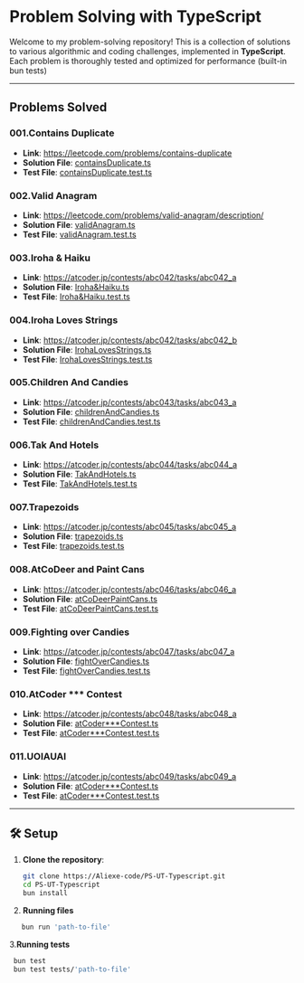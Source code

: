 # Problem Solving with TypeScript

Welcome to my problem-solving repository! This is a collection of solutions to various algorithmic and coding challenges, implemented in **TypeScript**. Each problem is thoroughly tested and optimized for performance (built-in bun tests)

---

## Problems Solved

### 001.Contains Duplicate
- **Link**: https://leetcode.com/problems/contains-duplicate
- **Solution File**: [containsDuplicate.ts](./Problems/P001.containsDuplicate.ts)
- **Test File**: [containsDuplicate.test.ts](./tests/containsDuplicate.test.ts)


### 002.Valid Anagram
- **Link**: https://leetcode.com/problems/valid-anagram/description/
- **Solution File**: [validAnagram.ts](./Problems/P002.validAnagram.ts)
- **Test File**: [validAnagram.test.ts](./tests/validAnagram.test.ts)


### 003.Iroha & Haiku
- **Link**: https://atcoder.jp/contests/abc042/tasks/abc042_a
- **Solution File**: [Iroha&Haiku.ts](./Problems/P003.Iroha&Haiku.ts)
- **Test File**: [Iroha&Haiku.test.ts](./tests/Iroha&Haiku.test.ts)


### 004.Iroha Loves Strings
- **Link**: https://atcoder.jp/contests/abc042/tasks/abc042_b
- **Solution File**: [IrohaLovesStrings.ts](./Problems/P004.IrohaLovesStrings.ts)
- **Test File**: [IrohaLovesStrings.test.ts](./tests/IrohaLovesStrings.test.ts)

### 005.Children And Candies
- **Link**: https://atcoder.jp/contests/abc043/tasks/abc043_a
- **Solution File**: [childrenAndCandies.ts](./Problems/P005.childrenAndCandies.ts)
- **Test File**: [childrenAndCandies.test.ts](./tests/childrenAndCandies.test.ts)

### 006.Tak And Hotels
- **Link**: https://atcoder.jp/contests/abc044/tasks/abc044_a
- **Solution File**: [TakAndHotels.ts](./Problems/P006.TakAndHotels.ts)
- **Test File**: [TakAndHotels.test.ts](./tests/TakAndHotels.test.ts)

### 007.Trapezoids
- **Link**: https://atcoder.jp/contests/abc045/tasks/abc045_a
- **Solution File**: [trapezoids.ts](./Problems/P007.trapezoids.ts)
- **Test File**: [trapezoids.test.ts](./tests/trapezoids.test.ts)

### 008.AtCoDeer and Paint Cans
- **Link**: https://atcoder.jp/contests/abc046/tasks/abc046_a
- **Solution File**: [atCoDeerPaintCans.ts](./Problems/P008.atCoDeerPaintCans.ts)
- **Test File**: [atCoDeerPaintCans.test.ts](./tests/atCoDeerPaintCans.test.ts)

### 009.Fighting over Candies
- **Link**: https://atcoder.jp/contests/abc047/tasks/abc047_a
- **Solution File**: [fightOverCandies.ts](./Problems/P009.fightOverCandies.ts)
- **Test File**: [fightOverCandies.test.ts
](./tests/fightOverCandies.test.ts)

### 010.AtCoder *** Contest
- **Link**: https://atcoder.jp/contests/abc048/tasks/abc048_a
- **Solution File**: [atCoder***Contest.ts](./Problems/P010.atCoder***Contest.ts)
- **Test File**: [atCoder***Contest.test.ts](./tests/atCoder***Contest.test.ts)

### 011.UOIAUAI
- **Link**: https://atcoder.jp/contests/abc049/tasks/abc049_a
- **Solution File**: [atCoder***Contest.ts](./Problems/P011.UOIAUAI.ts)
- **Test File**: [atCoder***Contest.test.ts](./tests/atCoder***Contest.test.ts)


---

## 🛠️ Setup

1. **Clone the repository**:
   ```bash
   git clone https://Aliexe-code/PS-UT-Typescript.git
   cd PS-UT-Typescript
   bun install
2. **Running files**
```bash
   bun run 'path-to-file'
```
3.**Running tests**
   ```bash
    bun test
    bun test tests/'path-to-file'
